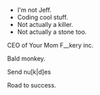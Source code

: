 - I'm not Jeff.
- Coding cool stuff.
- Not actually a killer.
- Not actually a stone too.

CEO of Your Mom F__kery inc. 

Bald monkey.

Send nu[k|d]es

Road to success.
